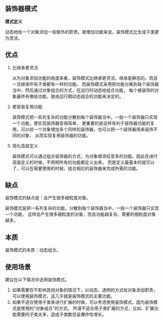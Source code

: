 ## 装饰器模式

**模式定义**

动态地给一个对象添加一些额外的职责。就增加功能来说，装饰模式比生成子类更为灵活。

## 优点
1. 比继承更灵活

    从为对象添加功能的角度来看，装饰模式比继承更灵活。继承是静态的，而且一旦继承所有子类都有一样的功能。
而装饰模式采用把功能分离到每个装饰器当中，然后通过对象组合的方式，在运行时动态地组合功能，
每个被装饰的对象最终有哪些功能，是由运行期动态组合的功能来决定的。

1. 更容易复用功能

    装饰模式把一系列复杂的功能分散到每个装饰器当中，一般一个装饰器只实现一个功能，使实现装饰器变得简单，
更重要的是这样有利于装饰器功能的复用，可以给一个对象增加多个同样的装饰器，也可以把一个装饰器用来装饰不同的对象，
从而实现复用装饰器的功能。

1. 简化高层定义

    装饰模式可以通过组合装饰器的方式，为对象增添任意多的功能。因此在进行高层定义的时候，不用把所有的功能都定义出来，
而是定义最基本的就可以了，可以在需要使用的时候，组合相应的装饰器来完成所需的功能。

## 缺点
装饰模式的缺点是：会产生很多细粒度对象。

装饰模式是把一系列复杂的功能，分散到每个装饰器当中，一般一个装饰器只实现一个功能，
这样会产生很多细粒度的对象，而且功能越复杂，需要的细粒度对象越多。

## 本质
装饰模式的本质：动态组合。

## 使用场景
建议在以下情况中选用装饰模式。

1. 如果需要在不影响其他对象的情况下，以动态、透明的方式给对象添加职责，可以使用装饰模式，这几乎就是装饰模式的主要功能。
2. 如果不适合使用子类来进行扩展的时候，可以考虑使用装饰模式。因为装饰模式是使用的“对象组合”的方式。
所谓不适合用子类扩展的方式，比如，扩展功能需要的子类太多，造成子类数目呈爆炸性增长。


